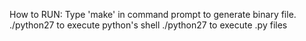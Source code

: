 How to RUN:
	Type 'make' in command prompt to generate binary file.
	./python27 to execute python's shell
	./python27 <filename> to execute .py files